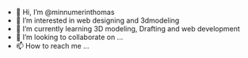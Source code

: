 - 👋 Hi, I’m @minnumerinthomas
- 👀 I’m interested in web designing and 3dmodeling
- 🌱 I’m currently learning 3D modeling, Drafting and web development
- 💞️ I’m looking to collaborate on ...
- 📫 How to reach me ...

<!---
minnumerinthomas/minnumerinthomas is a ✨ special ✨ repository because its `README.md` (this file) appears on your GitHub profile.
You can click the Preview link to take a look at your changes.
--->
